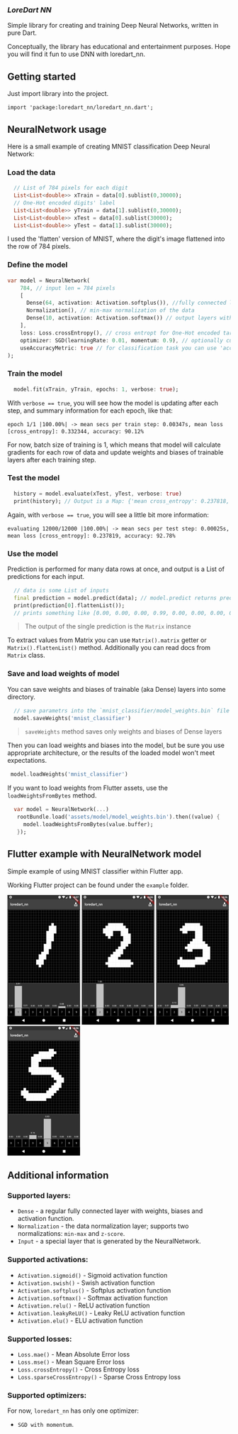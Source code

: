 
### _LoreDart NN_
Simple library for creating and training Deep Neural Networks, written in pure Dart.

Conceptually, the library has educational and entertainment purposes. Hope you will find it fun to use DNN with loredart_nn.

## Getting started

Just import library into the project.
```
import 'package:loredart_nn/loredart_nn.dart';
```
## NeuralNetwork usage

Here is a small example of creating MNIST classification Deep Neural Network:

### Load the data
```dart
  // List of 784 pixels for each digit
  List<List<double>> xTrain = data[0].sublist(0,30000);
  // One-Hot encoded digits' label 
  List<List<double>> yTrain = data[1].sublist(0,30000);
  List<List<double>> xTest = data[0].sublist(30000);
  List<List<double>> yTest = data[1].sublist(30000);
```
I used the 'flatten' version of MNIST, where the digit's image flattened into the row of 784 pixels.
### Define the model
```dart
var model = NeuralNetwork(
    784, // input len = 784 pixels
    [
      Dense(64, activation: Activation.softplus()), //fully connected layer
      Normalization(), // min-max normalization of the data
      Dense(10, activation: Activation.softmax()) // output layers with softmax
    ],
    loss: Loss.crossEntropy(), // cross entropt for One-Hot encoded target values
    optimizer: SGD(learningRate: 0.01, momentum: 0.9), // optionally customize SGD optimizer with momentum > 0
    useAccuracyMetric: true // for classification task you can use 'accuracy' metric
);
```
### Train the model
```dart
  model.fit(xTrain, yTrain, epochs: 1, verbose: true);
```
With `verbose == true`, you will see how the model is updating after each step, and summary information for each epoch, like that:
```
epoch 1/1 |100.00%| -> mean secs per train step: 0.00347s, mean loss [cross_entropy]: 0.332344, accuracy: 90.12%
```
For now, batch size of training is 1, which means that model will calculate gradients for each row of data and update weights and biases of trainable layers after each training step.

### Test the model
```dart
  history = model.evaluate(xTest, yTest, verbose: true)
  print(history); // Output is a Map: {'mean cross_entropy': 0.237818, 'accuracy': 0.927833} 
```
Again, with `verbose == true`, you will see a little bit more information:
```
evaluating 12000/12000 |100.00%| -> mean secs per test step: 0.00025s, mean loss [cross_entropy]: 0.237819, accuracy: 92.78%
```
### Use the model
Prediction is performed for many data rows at once, and output is a List of predictions for each input.
```dart
  // data is some List of inputs
  final prediction = model.predict(data); // model.predict returns prediction for each row in data 
  print(prediction[0].flattenList()); 
  // prints something like [0.00, 0.00, 0.00, 0.99, 0.00, 0.00, 0.00, 0.00, 0.00, 0.00]
```
> The output of the single prediction is the `Matrix` instance

To extract values from Matrix you can use `Matrix().matrix` getter or `Matrix().flattenList()` method. Additionally you can read docs from `Matrix` class.
### Save and load weights of model
You can save weights and biases of trainable (aka Dense) layers into some directory.
```dart
  // save parametrs into the `mnist_classifier/model_weights.bin` file
  model.saveWeights('mnist_classifier')
```
> `saveWeights` method saves only weights and biases of Dense layers

Then you can load weights and biases into the model, but be sure you use appropriate architecture, or the results of the loaded model won't meet expectations.

```dart
 model.loadWeights('mnist_classifier')
```
If you want to load weights from Flutter assets, use the `loadWeightsFromBytes` method.
```dart
  var model = NeuralNetwork(...)
   rootBundle.load('assets/model/model_weights.bin').then((value) {
     model.loadWeightsFromBytes(value.buffer);
   });
```
## Flutter example with NeuralNetwork model
Simple example of using MNIST classifier within Flutter app.

Working Flutter project can be found under the `example` folder.

!['1' exmaple](assets/mnist1s.png) !['2' example](assets/mnist2s.png) !['3' example](assets/mnist3s.png) !['5' example](assets/mnist5s.png)

## Additional information
### Supported layers:
- `Dense` - a regular fully connected layer with weights, biases and activation function.
- `Normalization` - the data normalization layer; supports two normalizations: `min-max` and `z-score`.
- `Input` - a special layer that is generated by the NeuralNetwork.

### Supported activations:
- `Activation.sigmoid()` - Sigmoid activation function
- `Activation.swish()`  - Swish activation function
- `Activation.softplus()`  - Softplus activation function
- `Activation.softmax()`  - Softmax activation function
- `Activation.relu()`  - ReLU activation function
- `Activation.leakyReLU()`  - Leaky ReLU activation function
- `Activation.elu()`  - ELU activation function

### Supported losses:
- `Loss.mae()` - Mean Absolute Error loss
- `Loss.mse()` - Mean Square Error loss
- `Loss.crossEntropy()` - Cross Entropy loss
- `Loss.sparseCrossEntropy()` - Sparse Cross Entropy loss
### Supported optimizers:
For now, `loredart_nn` has only one optimizer: 
- `SGD with momentum`.